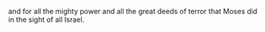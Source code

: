 and for all the mighty power and all the great deeds of terror that Moses did in the sight of all Israel.
